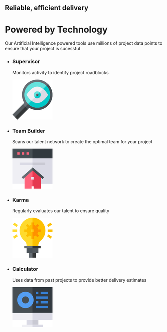 <!DOCTYPE html>
<html lang="en">
<head>
    <meta charset="UTF-8">
    <meta http-equiv="X-UA-Compatible" content="IE=edge">
    <meta name="viewport" content="width=device-width, initial-scale=1.0">
     <title>FourCard Feature Section </title>
    <link rel="stylesheet" href="assets/css/styles.css">
    <link rel="icon" href="assets/img/favicon-32x32.png">
</head>
<body>
    <main class="container">
        <div class="main-text">
            <h2>Reliable, efficient delivery</h2>
            <h1>Powered by Technology</h1>
            <p>Our Artificial Intelligence powered tools use millions of project data points to ensure that your project is sucessful</p>
        </div>
        <ul class="cards">
            <li class="card cyan-border">
                <div class="card-text">
                    <h3>Supervisor</h3>
                    <p>Monitors activity to identify project roadblocks</p>
                </div>
                <div class="card-icon">
                    <img src="assets/img/icon-supervisor.svg" alt="">
                </div>
            </li>
            <div class="vertical-cards">
                <li class="card red-border">
                    <div class="card-text">
                        <h3>Team Builder</h3>
                        <p>Scans our talent network to create the optimal team for your project</p>
                    </div>
                    <div class="card-icon">
                        <img src="assets/img/icon-team-builder.svg" alt="">
                    </div>
                </li>
                <li class="card orange-border">
                    <div class="card-text">
                        <h3>Karma</h3>
                        <p>Regularly evaluates our talent to ensure quality</p>
                    </div>
                    <div class="card-icon">
                        <img src="assets/img/icon-karma.svg" alt="">
                    </div>
                </li>
            </div>
            <li class="card blue-border">
                <div class="card-text">
                    <h3>Calculator</h3>
                    <p>Uses data from past projects to provide better delivery estimates</p>
                </div>
                <div class="card-icon">
                    <img src="assets/img/icon-calculator.svg" alt="">
                </div>
            </li>
        </ul>
    </main>
</body>
</html>